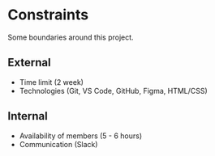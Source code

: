 # Constraints

Some boundaries around this project.

## External

- Time limit (2 week)
- Technologies (Git, VS Code, GitHub, Figma, HTML/CSS)

## Internal

- Availability of members (5 - 6 hours)
- Communication (Slack)
